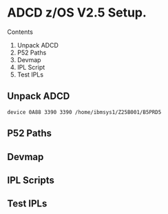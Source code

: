 # ADCD z/OS V2.5 Setup.

Contents
1. Unpack ADCD
2. P52 Paths
3. Devmap
4. IPL Script 
5. Test IPLs

## Unpack ADCD

```
device 0A88 3390 3390 /home/ibmsys1/Z25B001/B5PRD5
```

## P52 Paths


## Devmap



## IPL Scripts



## Test IPLs 




